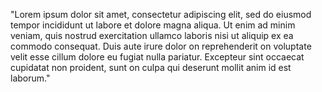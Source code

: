 "Lorem ipsum dolor sit amet, 
consectetur adipiscing elit, sed
do eiusmod tempor incididunt ut
labore et dolore magna aliqua.
Ut enim ad minim veniam, quis
nostrud exercitation ullamco 
laboris nisi ut aliquip ex ea
commodo consequat.
Duis aute irure dolor on 
reprehenderit on  voluptate
velit esse cillum dolore eu
 fugiat nulla pariatur.
Excepteur sint occaecat
cupidatat non proident, sunt
on  culpa qui deserunt
 mollit anim id est laborum."